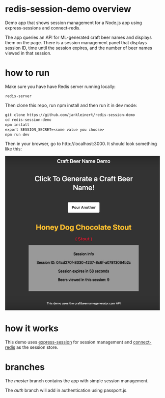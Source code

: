 # redis-session-demo overview
Demo app that shows session management for a Node.js app using express-sessions and connect-redis.

The app queries an API for ML-generated craft beer names and displays them on the page. There is a session management panel that displays session ID, time until the session expires, and the number of beer names viewed in that session. 

# how to run

Make sure you have have Redis server running locally:

```
redis-server
```
Then clone this repo, run npm install and then run it in dev mode:

```
git clone https://github.com/jankleinert/redis-session-demo
cd redis-session-demo
npm install
export SESSION_SECRET=<some value you choose>
npm run dev
```

Then in your browser, go to http://localhost:3000. It should look something like this:

![screenshot](screenshot.png)

# how it works
This demo uses [express-session](https://github.com/expressjs/session) for session management and [connect-redis](https://github.com/tj/connect-redis) as the session store.

# branches
The *master* branch contains the app with simple session management.

The *auth* branch will add in authentication using passport.js.
